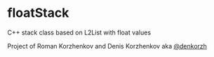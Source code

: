 # floatStack
C++ stack class based on L2List with float values

Project of Roman Korzhenkov and Denis Korzhenkov aka [@denkorzh](http://github.com/denkorzh)
